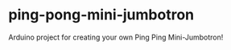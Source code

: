 ping-pong-mini-jumbotron
========================

Arduino project for creating your own Ping Ping Mini-Jumbotron!
